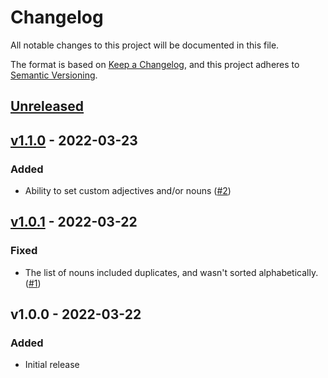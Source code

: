 # Changelog

All notable changes to this project will be documented in this file.

The format is based on [Keep a Changelog](https://keepachangelog.com/en/1.0.0/),
and this project adheres to [Semantic Versioning](https://semver.org/spec/v2.0.0.html).

## [Unreleased](https://github.com/claudiodekker/word-generator/compare/v1.1.0...HEAD)

## [v1.1.0](https://github.com/claudiodekker/word-generator/compare/v1.0.1...v1.1.0) - 2022-03-23

### Added
- Ability to set custom adjectives and/or nouns ([#2](https://github.com/claudiodekker/word-generator/pull/2))

## [v1.0.1](https://github.com/claudiodekker/word-generator/compare/v1.0.0...v1.0.1) - 2022-03-22

### Fixed
- The list of nouns included duplicates, and wasn't sorted alphabetically. ([#1](https://github.com/claudiodekker/word-generator/pull/1))

## v1.0.0 - 2022-03-22

### Added

- Initial release
